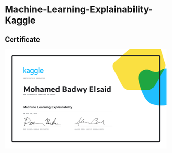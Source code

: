 # Machine-Learning-Explainability-Kaggle

## Certificate

![Certificate](/Machine%20Learning%20Explainability.png)
